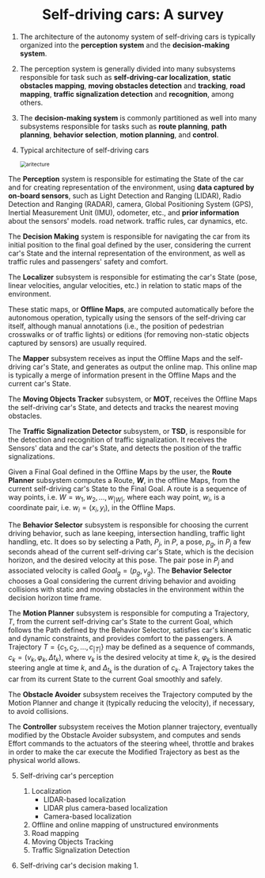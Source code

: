 # <center>Self-driving cars: A survey</center>

1. The architecture of the autonomy system of self-driving cars is typically organized into the **perception system** and the **decision-making system**.

2. The perception system is generally divided into many subsystems responsible for task such as **self-driving-car localization**, **static obstacles mapping**, **moving obstacles detection** and **tracking**, **road mapping**, **traffic signalization detection** and **recognition**, among others.

3. The **decision-making system** is commonly partitioned as well into  many subsystems responsible for tasks such as **route planning**, **path planning**, **behavior selection**, **motion planning**, and **control**.

4. Typical architecture of self-driving cars

   <img src="C:\Users\Joe Lan\Desktop\WenxingLan\2020_fall\ResearchMethod\LReview\photo\aritecture.png" alt="aritecture" style="zoom:75%;" />

The **Perception** system is responsible for estimating the State of the car and for creating representation of the environment, using **data captured by on-board sensors**, such as Light Detection and Ranging (LIDAR), Radio Detection and Ranging (RADAR), camera, Global Positioning System (GPS), Inertial Measurement Unit (IMU), odometer, etc., and **prior information** about the sensors' models. road network. traffic rules, car dynamics, etc.

The **Decision Making** system is responsible for navigating the car from its initial position to the final goal defined by the user, considering the current car's State and the internal representation of the environment, as well as traffic rules and passengers' safety and comfort.

The **Localizer** subsystem is responsible for estimating the car's State (pose, linear velocities, angular velocities, etc.) in relation to static maps of the environment.

These static maps, or **Offline Maps**, are computed automatically before the autonomous operation, typically using the sensors of the self-driving car itself, although manual annotations (i.e., the position of pedestrian crosswalks or of traffic lights) or editions (for removing non-static objects captured by sensors) are usually required.

The **Mapper** subsystem receives as input the Offline Maps and the self-driving car's State, and generates as output the online map. This online map is typically a merge of information present in the Offline Maps and the current car's State.

The **Moving Objects Tracker** subsystem, or **MOT**, receives the Offline Maps the self-driving car's State, and detects and tracks the nearest moving obstacles.

The **Traffic Signalization Detector** subsystem, or **TSD**, is responsible for the detection and recognition of traffic signalization. It receives the Sensors' data and the car's State, and detects the position of the traffic signalizations.

Given a Final Goal defined in the Offline Maps by the user, the **Route Planner** subsystem computes a Route, **$W$**, in the offline Maps, from the current self-driving car's State to the Final Goal. A route is a sequence of way points, i.e. $W={w_1,w_2,...,w_{|W|}}$, where each way point, $w_i$, is a coordinate pair, i.e. $w_i=(x_i,y_i)$, in the Offline Maps.

The **Behavior Selector** subsystem is responsible for choosing the current driving behavior, such as lane keeping, intersection handling, traffic light handling, etc. It does so by selecting a Path, $P_j$, in $P$, a pose, $p_g$, in $P_j$ a few seconds ahead of the current self-driving car's State, which is the decision horizon, and the desired velocity at this pose. The pair pose in $P_j$ and associated velocity is called $Goal_g=(p_g, v_g)$. The **Behavior Selector** chooses a Goal considering the current driving behavior and avoiding collisions with static and moving obstacles in the environment within the decision horizon time frame.

The **Motion Planner** subsystem is responsible for computing a Trajectory, $T$, from the current self-driving car's State to the current Goal, which follows the Path defined by the Behavior Selector, satisfies car's kinematic and dynamic constraints, and provides comfort to the passengers. A Trajectory $T=\{c_1, c_2,...,c_{|T|}\}$ may be defined as a sequence of commands, $c_k = (v_k, \varphi_k, \Delta t_k)$, where $v_k$ is the desired velocity at time $k$, $\varphi_k$ is the desired steering angle at time $k$, and $\Delta_{t_k}$ is the duration of $c_k$. A Trajectory takes the car from its current State to the current Goal smoothly and safely.

The **Obstacle Avoider** subsystem receives the Trajectory computed by the Motion Planner and change it (typically reducing the velocity), if necessary, to avoid collisions.

The **Controller** subsystem receives the Motion planner trajectory, eventually modified by the Obstacle Avoider subsystem, and computes and sends Effort commands to the actuators of the steering wheel,  throttle and brakes in order to make the car execute the Modified Trajectory as best as the physical world allows.

5. Self-driving car's perception
   1. Localization
      - LIDAR-based localization
      - LIDAR plus camera-based localization
      - Camera-based localization
   2. Offline and  online mapping of unstructured environments
   3. Road mapping
   4. Moving Objects Tracking
   5. Traffic Signalization Detection

6. Self-driving car's decision making
   1. 





